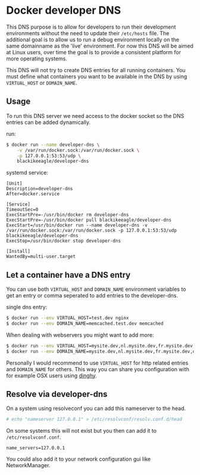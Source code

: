 Docker developer DNS
====================

This DNS purpose is to allow for developers to run their development
environments without the need to update their `/etc/hosts` file. The additional
goal is to allow us to run a debug environment locally on the same domainname
as the 'live' environment. For now this DNS will be aimed at Linux users, over
time the goal is to provide a consistent platform for more operating systems.

This DNS will not try to create DNS entries for all running containers. You
must define what containers you want to be available in the DNS by using
`VIRTUAL_HOST` or `DOMAIN_NAME`.

Usage
-----

To run this DNS server we need access to the docker socket so the DNS entries
can be added dynamically.

run:

~~~ sh
$ docker run --name developer-dns \
    -v /var/run/docker.sock:/var/run/docker.sock \
    -p 127.0.0.1:53:53/udp \
    blackikeeagle/developer-dns
~~~

systemd service:

~~~
[Unit]
Description=developer-dns
After=docker.service

[Service]
TimeoutSec=0
ExecStartPre=-/usr/bin/docker rm developer-dns
ExecStartPre=-/usr/bin/docker pull blackikeeagle/developer-dns
ExecStart=/usr/bin/docker run --name developer-dns -v /var/run/docker.sock:/var/run/docker.sock -p 127.0.0.1:53:53/udp blackikeeagle/developer-dns
ExecStop=/usr/bin/docker stop developer-dns

[Install]
WantedBy=multi-user.target
~~~

Let a container have a DNS entry
--------------------------------

You can use both `VIRTUAL_HOST` and `DOMAIN_NAME` environment variables to get
an entry or comma seperated to add entries to the developer-dns.

single dns entry:

~~~ sh
$ docker run --env VIRTUAL_HOST=test.dev nginx
$ docker run --env DOMAIN_NAME=memcached.test.dev memcached
~~~

When dealing with webservers you might want to add more:

~~~ sh
$ docker run --env VIRTUAL_HOST=mysite.dev,nl.mysite.dev,fr.mysite.dev,de.mysite.dev nginx
$ docker run --env DOMAIN_NAME=mysite.dev,nl.mysite.dev,fr.mysite.dev,de.mysite.dev nginx
~~~

Personally I would recommend to use `VIRTUAL_HOST` for http related entries and
`DOMAIN_NAME` for others. This way you can share you configuration with for
example OSX users using [dinghy](https://github.com/codekitchen/dinghy).

Resolve via developer-dns
-------------------------

On a system using resolveconf you can add this nameserver to the head.

~~~ sh
# echo "nameserver 127.0.0.1" > /etc/resolvconf/resolv.conf.d/head
~~~

On some systems this will not exist but you then can add it to
`/etc/resolvconf.conf`.

~~~
name_servers=127.0.0.1
~~~

You could also add it to your network configuration gui like NetworkManager.
